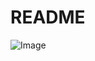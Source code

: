 # README

![Image](https://github.com/user-attachments/assets/75c1e51e-58d3-4047-aaf0-a10d1c011231)
